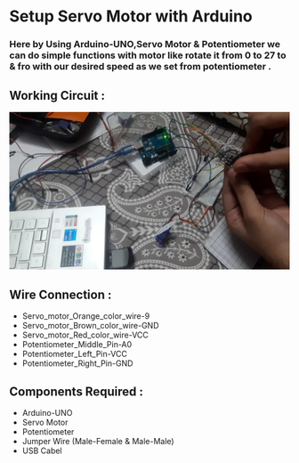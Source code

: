 # Setup Servo Motor with Arduino


### Here by Using Arduino-UNO,Servo Motor & Potentiometer we can do simple functions with motor like rotate it from 0 to 27 to & fro with our desired speed as we set from potentiometer .

## Working Circuit :

<img src='../img/servo-motor.jpg'>



## Wire Connection :

<ul>
<li>Servo_motor_Orange_color_wire-9</li>
<li>Servo_motor_Brown_color_wire-GND</li>
<li>Servo_motor_Red_color_wire-VCC</li>
<li>Potentiometer_Middle_Pin-A0</li>
<li>Potentiometer_Left_Pin-VCC</li>
<li>Potentiometer_Right_Pin-GND</li>




</ul>

## Components Required :

<ul>
<li>Arduino-UNO</li>
<li>Servo Motor</li>
<li>Potentiometer</li>
<li> Jumper Wire (Male-Female & Male-Male)</li>
<li> USB Cabel </li>
</ul>